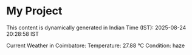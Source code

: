 # My Project

This content is dynamically generated in Indian Time (IST): 2025-08-24 20:28:58 IST


Current Weather in Coimbatore:
Temperature: 27.88 °C
Condition: haze
